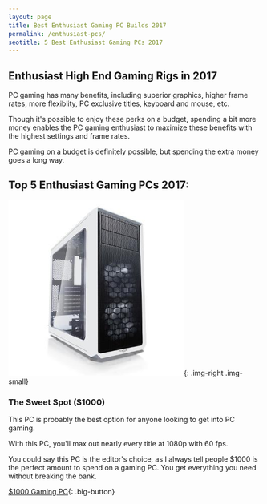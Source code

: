 ```yaml
---
layout: page
title: Best Enthusiast Gaming PC Builds 2017
permalink: /enthusiast-pcs/
seotitle: 5 Best Enthusiast Gaming PCs 2017
---
```


## Enthusiast High End Gaming Rigs in 2017

PC gaming has many benefits, including superior graphics, higher frame rates, more flexiblity, PC exclusive titles, keyboard and mouse, etc. 

Though it's possible to enjoy these perks on a budget, spending a bit more money enables the PC gaming enthusiast to maximize these benefits with the highest settings and frame rates. 

[PC gaming on a budget](/budget-pcs/) is definitely possible, but spending the extra money goes a long way.  

## Top 5 Enthusiast Gaming PCs 2017: 

![Fractal Design - Focus G (White)](/img/case/fractaldesign-focusg.jpg "Fractal Design - Focus G (White)"){: .img-right .img-small}

### The Sweet Spot ($1000) 

This PC is probably the best option for anyone looking to get into PC gaming. 

With this PC, you'll max out nearly every title at 1080p with 60 fps. 

You could say this PC is the editor's choice, as I always tell people $1000 is the perfect amount to spend on a gaming PC. You get everything you need without breaking the bank. 

[$1000 Gaming PC](/enthusiast-pcs/1000/){: .big-button}




